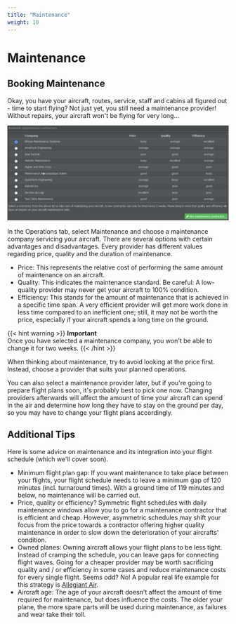 ```yaml
---
title: "Maintenance"
weight: 10
---
```


# Maintenance

## Booking Maintenance

Okay, you have your aircraft, routes, service, staff and cabins all figured out - time to start flying? Not just yet, you still need a maintenance provider! Without repairs, your aircraft won't be flying for very long…

![Choosing a Contractor](maintenance_03.png "Choosing a Contractor")

In the Operations tab, select Maintenance and choose a maintenance company servicing your aircraft. There are several options with certain advantages and disadvantages. Every provider has different values regarding price, quality and the duration of maintenance.

* Price: This represents the relative cost of performing the same amount of maintenance on an aircraft.
* Quality: This indicates the maintenance standard. Be careful: A low-quality provider may never get your aircraft to 100% condition.
* Efficiency: This stands for the amount of maintenance that is achieved in a specific time span. A very efficient provider will get more work done in less time compared to an inefficient one; still, it may not be worth the price, especially if your aircraft spends a long time on the ground.

{{< hint warning >}}
**Important**  
Once you have selected a maintenance company, you won't be able to change it for two weeks.
{{< /hint >}}

When thinking about maintenance, try to avoid looking at the price first. Instead, choose a provider that suits your planned operations.

You can also select a maintenance provider later, but if you're going to prepare flight plans soon, it's probably best to pick one now. Changing providers afterwards will affect the amount of time your aircraft can spend in the air and determine how long they have to stay on the ground per day, so you may have to change your flight plans accordingly.

## Additional Tips

Here is some advice on maintenance and its integration into your flight schedule (which we'll cover soon).

* Minimum flight plan gap: If you want maintenance to take place between your flights, your flight schedule needs to leave a minimum gap of 120 minutes (incl. turnaround times). With a ground time of 119 minutes and below, no maintenance will be carried out.
* Price, quality or efficiency? Symmetric flight schedules with daily maintenance windows allow you to go for a maintenance contractor that is efficient and cheap. However, asymmetric schedules may shift your focus from the price towards a contractor offering higher quality maintenance in order to slow down the deterioration of your aircrafts' condition.
* Owned planes: Owning aircraft allows your flight plans to be less tight. Instead of cramping the schedule, you can leave gaps for connecting flight waves. Going for a cheaper provider may be worth sacrificing quality and / or efficiency in some cases and reduce maintenance costs for every single flight. Seems odd? No! A popular real life example for this strategy is [Allegiant Air](http://en.wikipedia.org/wiki/Allegiant_Air#Costs).
* Aircraft age: The age of your aircraft doesn't affect the amount of time required for maintenance, but does influence the costs. The older your plane, the more spare parts will be used during maintenance, as failures and wear take their toll.
